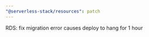 ```yaml
---
"@serverless-stack/resources": patch
---
```


RDS: fix migration error causes deploy to hang for 1 hour
